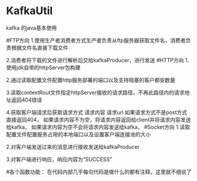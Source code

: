 # KafkaUtil
kafka 的java基本使用

#FTP方向
1.使用生产者消费者方式生产者负责从ftp服务器获取文件名，消费者负责根据文件名直接下载文件

2.消费者将下载的文件进行解析后交给kafkaProducer，进行发送
#HTTP方向
1.使用jdk自带的httpServer包构建

2.通过读取配置文件配置http服务部署的端口以及支持阻塞的客户都安数量

3.读取contextRout文件指定httpServer接收的请求路径，不再此路径内的请求地址返回404错误

4.获取客户端请求后获取请求方式 请求内容 请求url 如果请求方式不是post方式直接返回404，
如果请求内容不为空，将请求内容返回给client并将请求内容发送给kafka，
如果请求内容为空不会将请求内容发送给kafka，
#Socket方向
1.读取配置文件配置服务占用的本地端口以及设置客户端连接池的大小

2.对客户端发送过来的消息进行接收发送给kafkaProducer

3.对客户端进行响应，响应内容为“SUCCESS”
    

#各个函数功能：
   在代码内部几乎每句代码是做什么的都有注释，这里就不细说了